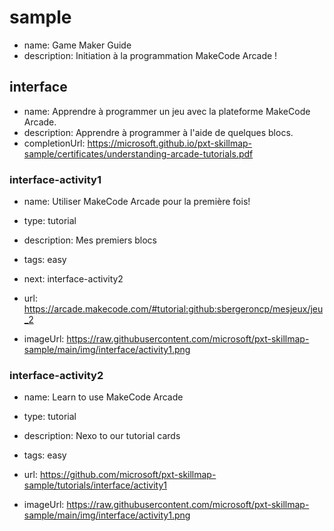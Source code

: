# sample
* name: Game Maker Guide
* description: Initiation à la programmation MakeCode Arcade !

## interface
* name: Apprendre à programmer un jeu avec la plateforme MakeCode Arcade.
* description: Apprendre à programmer à l'aide de quelques blocs.
* completionUrl: https://microsoft.github.io/pxt-skillmap-sample/certificates/understanding-arcade-tutorials.pdf

### interface-activity1

* name: Utiliser MakeCode Arcade pour la première fois!
* type: tutorial
* description: Mes premiers blocs
* tags: easy
* next: interface-activity2

* url: https://arcade.makecode.com/#tutorial:github:sbergeroncp/mesjeux/jeu_2 
* imageUrl: https://raw.githubusercontent.com/microsoft/pxt-skillmap-sample/main/img/interface/activity1.png

### interface-activity2

* name: Learn to use MakeCode Arcade
* type: tutorial
* description: Nexo to our tutorial cards
* tags: easy

* url: https://github.com/microsoft/pxt-skillmap-sample/tutorials/interface/activity1 
* imageUrl: https://raw.githubusercontent.com/microsoft/pxt-skillmap-sample/main/img/interface/activity1.png